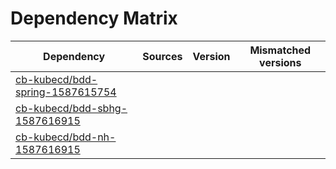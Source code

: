 # Dependency Matrix

Dependency | Sources | Version | Mismatched versions
---------- | ------- | ------- | -------------------
[cb-kubecd/bdd-spring-1587615754](https://github.com/cb-kubecd/bdd-spring-1587615754.git) |  | []() | 
[cb-kubecd/bdd-sbhg-1587616915](https://github.com/cb-kubecd/bdd-sbhg-1587616915.git) |  | []() | 
[cb-kubecd/bdd-nh-1587616915](https://github.com/cb-kubecd/bdd-nh-1587616915.git) |  | []() | 
